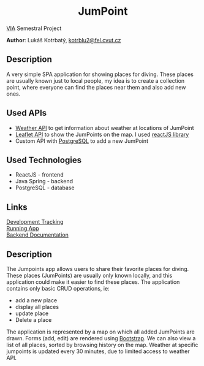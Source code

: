 <h1 align="center" style="border-bottom: none;">JumPoint</h1>

[VIA](https://sites.google.com/a/via.felk.cvut.cz/via) Semestral Project

**Author**: Lukáš Kotrbatý, kotrblu2@fel.cvut.cz

## Description

A very simple SPA application for showing places for diving. These places are usually known just to local people, my idea is to create a collection point, where everyone can find the places near them and also add new ones.

## Used APIs

- [Weather API](https://openweathermap.org/api) to get information about weather at locations of JumPoint
- [Leaflet API](https://leafletjs.com/) to show the JumPoints on the map. I used [reactJS library](https://react-leaflet.js.org/)
- Custom API with [PostgreSQL](https://www.postgresql.org/) to add a new JumPoint

## Used Technologies

- ReactJS - frontend
- Java Spring - backend
- PostgreSQL - database

## Links

[Development Tracking](https://github.com/dreamwaffer/via-project/wiki/Development-Tracking)  
[Running App](dreamwaffer.github.io/via-project/)  
[Backend Documentation](https://jumpoints.herokuapp.com/swagger-ui/index.html)  

## Description

The Jumpoints app allows users to share their favorite places for diving. These places (JumPoints) are usually only known locally, and this application could make it easier to find these places. The application contains only basic CRUD operations, ie:
- add a new place
- display all places
- update place
- Delete a place

The application is represented by a map on which all added JumPoints are drawn. Forms (add, edit) are rendered using [Bootstrap](https://react-bootstrap.github.io). We can also view a list of all places, sorted by browsing history on the map. Weather at specific jumpoints is updated every 30 minutes, due to limited access to weather API.

